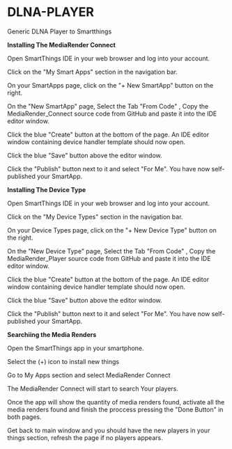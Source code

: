 # DLNA-PLAYER
Generic DLNA Player to Smartthings



**Installing The MediaRender Connect**



Open SmartThings IDE in your web browser and log into your account.

Click on the "My Smart Apps" section in the navigation bar.

On your SmartApps page, click on the "+ New SmartApp" button on the right.

On the "New SmartApp" page, Select the Tab "From Code" , Copy the MediaRender_Connect source code from GitHub and paste it into the IDE editor window.

Click the blue "Create" button at the bottom of the page. An IDE editor window containing device handler template should now open.

Click the blue "Save" button above the editor window.

Click the "Publish" button next to it and select "For Me". You have now self-published your SmartApp.



**Installing The Device Type**


Open SmartThings IDE in your web browser and log into your account.

Click on the "My Device Types" section in the navigation bar.

On your Device Types page, click on the "+ New Device Type" button on the right.

On the "New Device Type" page, Select the Tab "From Code" , Copy the MediaRender_Player source code from GitHub and paste it into the IDE editor window.

Click the blue "Create" button at the bottom of the page. An IDE editor window containing device handler template should now open.

Click the blue "Save" button above the editor window.

Click the "Publish" button next to it and select "For Me". You have now self-published your SmartApp.


**Searchiing the Media Renders**


Open the SmartThings app in your smartphone.

Select the (+) icon to install new things

Go to My Apps section and select MediaRender Connect

The MediaRender Connect will start to search Your players.

Once the app will show the quantity of media renders found, activate all the media renders found and finish the proccess pressing the "Done Button" in both pages.

Get back to main window and you should have the new players in your things section, refresh the page if no players appears.


